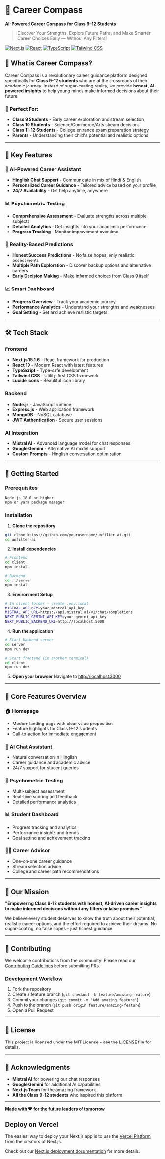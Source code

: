 # 🎯 Career Compass

**AI-Powered Career Compass for Class 9–12 Students**

> Discover Your Strengths, Explore Future Paths, and Make Smarter Career Choices Early — Without Any Filters!

[![Next.js](https://img.shields.io/badge/Next.js-15.1.6-000000?logo=next.js)](https://nextjs.org/)
[![React](https://img.shields.io/badge/React-19.0.0-61DAFB?logo=react)](https://reactjs.org/)
[![TypeScript](https://img.shields.io/badge/TypeScript-5.0-3178C6?logo=typescript)](https://www.typescriptlang.org/)
[![Tailwind CSS](https://img.shields.io/badge/Tailwind_CSS-3.4-38B2AC?logo=tailwind-css)](https://tailwindcss.com/)

## 🌟 **What is Career Compass?**

Career Compass is a revolutionary career guidance platform designed specifically for **Class 9-12 students** who are at the crossroads of their academic journey. Instead of sugar-coating reality, we provide **honest, AI-powered insights** to help young minds make informed decisions about their future.

### 🎯 **Perfect For:**
- **Class 9 Students** - Early career exploration and stream selection
- **Class 10 Students** - Science/Commerce/Arts stream decisions  
- **Class 11-12 Students** - College entrance exam preparation strategy
- **Parents** - Understanding their child's potential and realistic options

---

## 🚀 **Key Features**

### 🤖 **AI-Powered Career Assistant**
- **Hinglish Chat Support** - Communicate in mix of Hindi & English
- **Personalized Career Guidance** - Tailored advice based on your profile
- **24/7 Availability** - Get help anytime, anywhere

### 📊 **Psychometric Testing**
- **Comprehensive Assessment** - Evaluate strengths across multiple subjects
- **Detailed Analytics** - Get insights into your academic performance
- **Progress Tracking** - Monitor improvement over time

### 🎯 **Reality-Based Predictions**
- **Honest Success Predictions** - No false hopes, only realistic assessments
- **Multiple Path Exploration** - Discover backup options and alternative careers
- **Early Decision Making** - Make informed choices from Class 9 itself

### 📈 **Smart Dashboard**
- **Progress Overview** - Track your academic journey
- **Performance Analytics** - Understand your strengths and weaknesses
- **Goal Setting** - Set and achieve realistic targets

---

## 🛠️ **Tech Stack**

### **Frontend**
- **Next.js 15.1.6** - React framework for production
- **React 19** - Modern React with latest features
- **TypeScript** - Type-safe development
- **Tailwind CSS** - Utility-first CSS framework
- **Lucide Icons** - Beautiful icon library

### **Backend**
- **Node.js** - JavaScript runtime
- **Express.js** - Web application framework
- **MongoDB** - NoSQL database
- **JWT Authentication** - Secure user sessions

### **AI Integration**
- **Mistral AI** - Advanced language model for chat responses
- **Google Gemini** - Alternative AI model support
- **Custom Prompts** - Hinglish conversation optimization

---

## 🚀 **Getting Started**

### **Prerequisites**
```bash
Node.js 18.0 or higher
npm or yarn package manager
```

### **Installation**

1. **Clone the repository**
```bash
git clone https://github.com/yourusername/unfilter-ai.git
cd unfilter-ai
```

2. **Install dependencies**
```bash
# Frontend
cd client
npm install

# Backend  
cd ../server
npm install
```

3. **Environment Setup**
```bash
# In client folder - create .env.local
MISTRAL_API_KEY=your_mistral_api_key
MISTRAL_API_URL=https://api.mistral.ai/v1/chat/completions
NEXT_PUBLIC_GEMINI_API_KEY=your_gemini_api_key
NEXT_PUBLIC_BACKEND_URL=http://localhost:5000
```

4. **Run the application**
```bash
# Start backend server
cd server
npm run dev

# Start frontend (in another terminal)
cd client  
npm run dev
```

5. **Open your browser**
Navigate to [http://localhost:3000](http://localhost:3000)

---

## 📱 **Core Features Overview**

### 🏠 **Homepage**
- Modern landing page with clear value proposition
- Feature highlights for Class 9-12 students
- Call-to-action for immediate engagement

### 💬 **AI Chat Assistant**
- Natural conversation in Hinglish
- Career guidance and academic advice
- 24/7 support for student queries

### 📝 **Psychometric Testing**
- Multi-subject assessment
- Real-time scoring and feedback
- Detailed performance analytics

### 📊 **Student Dashboard**
- Progress tracking and analytics
- Performance insights and trends
- Goal setting and achievement tracking

### 👨‍🏫 **Career Advisor**
- One-on-one career guidance
- Stream selection advice
- College and career path recommendations

---

## 🎯 **Our Mission**

**"Empowering Class 9-12 students with honest, AI-driven career insights to make informed decisions without any filters or false promises."**

We believe every student deserves to know the truth about their potential, realistic career options, and the effort required to achieve their dreams. No sugar-coating, no false hopes - just honest guidance.

---

## 🤝 **Contributing**

We welcome contributions from the community! Please read our [Contributing Guidelines](CONTRIBUTING.md) before submitting PRs.

### **Development Workflow**
1. Fork the repository
2. Create a feature branch (`git checkout -b feature/amazing-feature`)
3. Commit your changes (`git commit -m 'Add amazing feature'`)
4. Push to the branch (`git push origin feature/amazing-feature`)
5. Open a Pull Request

---

## 📄 **License**

This project is licensed under the MIT License - see the [LICENSE](LICENSE) file for details.

---

## 🙏 **Acknowledgments**

- **Mistral AI** for powering our chat responses
- **Google Gemini** for additional AI capabilities  
- **Next.js Team** for the amazing framework
- **All the Class 9-12 students** who inspired this platform

---

**Made with ❤️ for the future leaders of tomorrow**

## Deploy on Vercel

The easiest way to deploy your Next.js app is to use the [Vercel Platform](https://vercel.com/new?utm_medium=default-template&filter=next.js&utm_source=create-next-app&utm_campaign=create-next-app-readme) from the creators of Next.js.

Check out our [Next.js deployment documentation](https://nextjs.org/docs/app/building-your-application/deploying) for more details.
